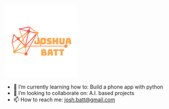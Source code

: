 
![Header](https://github.com/Josh-Batt/Josh-Batt/blob/main/Logo3.png "Header")

<!--
**Josh-Batt/Josh-Batt** is a ✨ _special_ ✨ repository because its `README.md` (this file) appears on your GitHub profile.

Here are some ideas to get you started:

- 🔭 I’m currently working on ...
- 🌱 I’m currently learning ...
- 👯 I’m looking to collaborate on ...
- 🤔 I’m looking for help with ...
- 💬 Ask me about ...
- 📫 How to reach me: ...
- 😄 Pronouns: ...
- ⚡ Fun fact: ...
-->
- 🌱 I’m currently learning how to: Build a phone app with python
- 👯 I’m looking to collaborate on: A.I. based projects
- 📫 How to reach me: josh.batt@gmail.com
